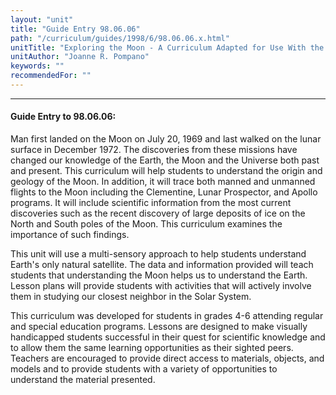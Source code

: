 ```yaml
---
layout: "unit"
title: "Guide Entry 98.06.06"
path: "/curriculum/guides/1998/6/98.06.06.x.html"
unitTitle: "Exploring the Moon - A Curriculum Adapted for Use With the Visually-Impaired"
unitAuthor: "Joanne R. Pompano"
keywords: ""
recommendedFor: ""
---
```

<body>
<hr/>
 <h4>
  Guide Entry to 98.06.06:
 </h4>
 Man first landed on the Moon on July 20, 1969 and last walked on the lunar surface in December 1972.  The discoveries from these missions have changed our knowledge of the Earth, the Moon and the Universe both past and present.  This curriculum will help students to understand the origin and geology of the Moon.  In addition, it will trace both manned and unmanned flights to the Moon including the Clementine, Lunar Prospector, and Apollo programs.  It will include scientific information from the most current discoveries such as the recent discovery of large deposits of ice on the North and South poles of the Moon.  This curriculum examines the importance of such findings.
 <p>
  This unit will use a multi-sensory approach to help students understand Earth's only natural satellite.  The data and information provided will teach students that understanding the Moon helps us to understand the Earth.  Lesson plans will provide students with activities that will actively involve them in studying our closest neighbor in the Solar System.
 </p>
<p>
  This curriculum was developed for students in grades 4-6 attending regular and special education programs.  Lessons are designed to make visually handicapped students successful in their quest for scientific knowledge and to allow them the same learning opportunities as their sighted peers.  Teachers are encouraged to provide direct access to materials, objects, and models and to provide students with a variety of opportunities to understand the material presented.
 </p>

</body>